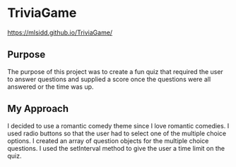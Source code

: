 # TriviaGame

https://mlsidd.github.io/TriviaGame/

## Purpose
The purpose of this project was to create a fun quiz that required the user to answer questions and supplied a score once the questions were all answered or the time was up.
## My Approach
I decided to use a romantic comedy theme since I love romantic comedies.  I used radio buttons so that the user had to select one of the multiple choice options.  I created an array of question objects for the multiple choice questions.  I used the setInterval method to give the user a time limit on the quiz.
